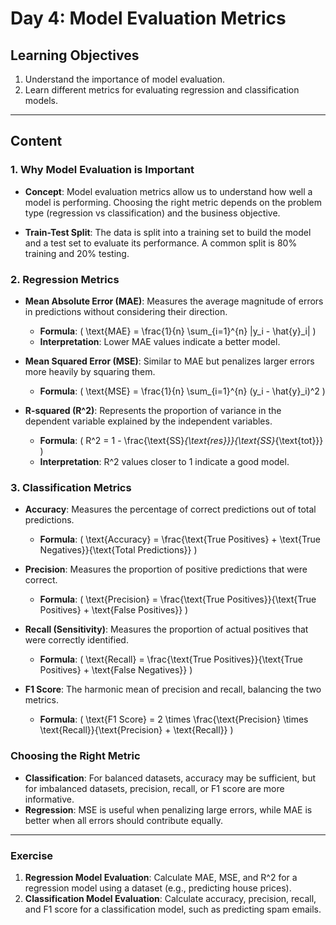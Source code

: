 
# Day 4: Model Evaluation Metrics

## Learning Objectives
1. Understand the importance of model evaluation.
2. Learn different metrics for evaluating regression and classification models.

---

## Content

### 1. Why Model Evaluation is Important
- **Concept**: Model evaluation metrics allow us to understand how well a model is performing. Choosing the right metric depends on the problem type (regression vs classification) and the business objective.

- **Train-Test Split**: The data is split into a training set to build the model and a test set to evaluate its performance. A common split is 80% training and 20% testing.

### 2. Regression Metrics
- **Mean Absolute Error (MAE)**: Measures the average magnitude of errors in predictions without considering their direction.
  - **Formula**: \( \text{MAE} = \frac{1}{n} \sum_{i=1}^{n} |y_i - \hat{y}_i| \)
  - **Interpretation**: Lower MAE values indicate a better model.
  
- **Mean Squared Error (MSE)**: Similar to MAE but penalizes larger errors more heavily by squaring them.
  - **Formula**: \( \text{MSE} = \frac{1}{n} \sum_{i=1}^{n} (y_i - \hat{y}_i)^2 \)
  
- **R-squared (R^2)**: Represents the proportion of variance in the dependent variable explained by the independent variables.
  - **Formula**: \( R^2 = 1 - \frac{\text{SS}_{\text{res}}}{\text{SS}_{\text{tot}}} \)
  - **Interpretation**: R^2 values closer to 1 indicate a good model.

### 3. Classification Metrics
- **Accuracy**: Measures the percentage of correct predictions out of total predictions.
  - **Formula**: \( \text{Accuracy} = \frac{\text{True Positives} + \text{True Negatives}}{\text{Total Predictions}} \)
  
- **Precision**: Measures the proportion of positive predictions that were correct.
  - **Formula**: \( \text{Precision} = \frac{\text{True Positives}}{\text{True Positives} + \text{False Positives}} \)
  
- **Recall (Sensitivity)**: Measures the proportion of actual positives that were correctly identified.
  - **Formula**: \( \text{Recall} = \frac{\text{True Positives}}{\text{True Positives} + \text{False Negatives}} \)
  
- **F1 Score**: The harmonic mean of precision and recall, balancing the two metrics.
  - **Formula**: \( \text{F1 Score} = 2 \times \frac{\text{Precision} \times \text{Recall}}{\text{Precision} + \text{Recall}} \)

### Choosing the Right Metric
- **Classification**: For balanced datasets, accuracy may be sufficient, but for imbalanced datasets, precision, recall, or F1 score are more informative.
- **Regression**: MSE is useful when penalizing large errors, while MAE is better when all errors should contribute equally.

---

### Exercise
1. **Regression Model Evaluation**: Calculate MAE, MSE, and R^2 for a regression model using a dataset (e.g., predicting house prices).
2. **Classification Model Evaluation**: Calculate accuracy, precision, recall, and F1 score for a classification model, such as predicting spam emails.
